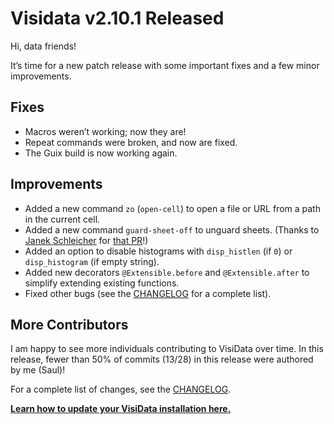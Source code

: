 # Visidata v2.10.1 Released

Hi, data friends!

It’s time for a new patch release with some important fixes and a few minor improvements.

## Fixes

- Macros weren’t working; now they are!
- Repeat commands were broken, and now are fixed.
- The Guix build is now working again.

## Improvements

- Added a new command `zo` (`open-cell`) to open a file or URL from a path in the current cell.
- Added a new command `guard-sheet-off` to unguard sheets. (Thanks to [Janek Schleicher](https://github.com/hanfried) for [that PR](https://github.com/saulpw/visidata/pull/1517)!)
- Added an option to disable histograms with `disp_histlen` (if `0`) or `disp_histogram` (if empty string).
- Added new decorators `@Extensible.before` and `@Extensible.after` to simplify extending existing functions.
- Fixed other bugs (see the [CHANGELOG](https://github.com/saulpw/visidata/blob/develop/CHANGELOG.md#v2101-2022-09-12) for a complete list).

## More Contributors

I am happy to see more individuals contributing to VisiData over time. In this release, fewer than 50% of commits (13/28) in this release were authored by me (Saul)!

For a complete list of changes, see the [CHANGELOG](https://github.com/saulpw/visidata/blob/develop/CHANGELOG.md#v2101-2022-09-12).

**[Learn how to update your VisiData installation here.](https://www.visidata.org/install/)**
